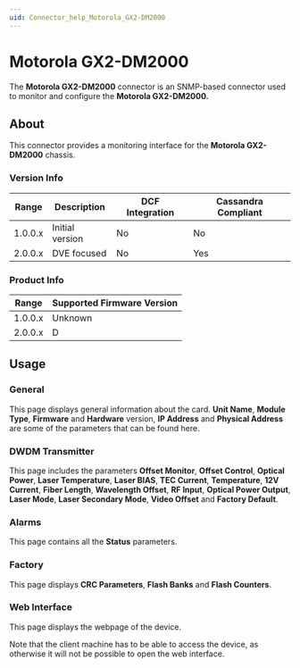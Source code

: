 ```yaml
---
uid: Connector_help_Motorola_GX2-DM2000
---
```


# Motorola GX2-DM2000

The **Motorola GX2-DM2000** connector is an SNMP-based connector used to monitor and configure the **Motorola GX2-DM2000.**

## About

This connector provides a monitoring interface for the **Motorola GX2-DM2000** chassis.

### Version Info

| **Range** | **Description** | **DCF Integration** | **Cassandra Compliant** |
|------------------|-----------------|---------------------|-------------------------|
| 1.0.0.x          | Initial version | No                  | No                      |
| 2.0.0.x          | DVE focused     | No                  | Yes                     |

### Product Info

| Range | Supported Firmware Version |
|------------------|-----------------------------|
| 1.0.0.x          | Unknown                     |
| 2.0.0.x          | D                           |

## Usage

### General

This page displays general information about the card. **Unit Name**, **Module Type**, **Firmware** and **Hardware** version, **IP Address** and **Physical Address** are some of the parameters that can be found here.

### DWDM Transmitter

This page includes the parameters **Offset Monitor**, **Offset Control**, **Optical Power**, **Laser Temperature**, **Laser BIAS**, **TEC Current**, **Temperature**, **12V Current**, **Fiber Length**, **Wavelength Offset**, **RF Input**, **Optical Power Output**, **Laser Mode**, **Laser Secondary Mode**, **Video Offset** and **Factory Default**.

### Alarms

This page contains all the **Status** parameters.

### Factory

This page displays **CRC Parameters**, **Flash Banks** and **Flash Counters**.

### Web Interface

This page displays the webpage of the device.

Note that the client machine has to be able to access the device, as otherwise it will not be possible to open the web interface.
